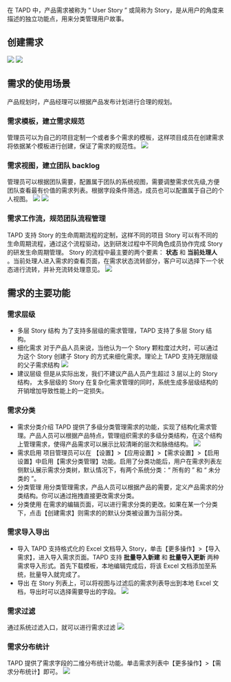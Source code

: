 在 TAPD 中，产品需求被称为 “ User Story ” 或简称为 Story，是从用户的角度来描述的独立功能点，用来分类管理用户故事。
  
## 创建需求
![](http://imgcache.tce.fsphere.cn/image/mc.qcloudimg.com/static/img/f29f9e62968c3d02514543033ae1c4f3/image.jpg)
![](http://imgcache.tce.fsphere.cn/image/mc.qcloudimg.com/static/img/fd65a439ceeb03cc7df8e26e482e0e1c/image.jpg)

## 需求的使用场景
产品规划时，产品经理可以根据产品发布计划进行合理的规划。
###  需求模板，建立需求规范
管理员可以为自己的项目定制一个或者多个需求的模板，这样项目成员在创建需求将依据某个模板进行创建，保证了需求的规范性。
![](http://imgcache.tce.fsphere.cn/image/mc.qcloudimg.com/static/img/036553d34955f7cb600edc90e7cb3597/image.jpg)

### 需求视图，建立团队 backlog
管理员可以根据团队需要，配置属于团队的系统视图，需要调整需求优先级,方便团队查看最有价值的需求列表。根据字段条件筛选，成员也可以配置属于自己的个人视图。
![](http://imgcache.tce.fsphere.cn/image/mc.qcloudimg.com/static/img/ead4088f0a5ec24737f0e165e79045b4/image.jpg)
![](http://imgcache.tce.fsphere.cn/image/mc.qcloudimg.com/static/img/aa84bbbe0e6a087536d0c2c6b56b8287/image.jpg)

###  需求工作流，规范团队流程管理
TAPD 支持 Story 的生命周期流程的定制，这样不同的项目 Story 可以有不同的生命周期流程，通过这个流程驱动，达到研发过程中不同角色成员协作完成 Story 的研发生命周期管理。
Story 的流程中最主要的两个要素： **状态** 和 **当前处理人** 。当前处理人进入需求的查看页面，在需求状态流转部分，客户可以选择下一个状态进行流转，并补充流转处理意见。
![](http://imgcache.tce.fsphere.cn/image/mc.qcloudimg.com/static/img/eadb6863a05fdd61202291117b0d0125/image.jpg)

## 需求的主要功能
### 需求层级
- 多层 Story 结构
为了支持多层级的需求管理，TAPD 支持了多层 Story 结构。
- 细化需求
对于产品人员来说，当他认为一个 Story 颗粒度过大时，可以通过为这个 Story  创建子 Story 的方式来细化需求。理论上 TAPD 支持无限层级的父子需求结构
![](http://imgcache.tce.fsphere.cn/image/mc.qcloudimg.com/static/img/2131f1c9e8cfc4cb5bddeb1cda347528/image.jpg)
- 建议层级
但是从实际出发，我们不建议产品人员产生超过 3 层以上的 Story 结构， 太多层级的 Story 在复杂化需求管理的同时，系统生成多层级结构的开销增加导致性能上的一定损失。

### 需求分类
- 需求分类介绍
TAPD 提供了多级分类管理需求的功能，实现了结构化需求管理。产品人员可以根据产品特点，管理组织需求的多级分类结构，在这个结构上管理需求，使得产品需求可以展示比较清晰的层次和脉络结构。
![](http://imgcache.tce.fsphere.cn/image/mc.qcloudimg.com/static/img/12e2103d7944192c1223513008f5b8a4/image.jpg)
- 需求启用
项目管理员可以在 【设置】>【应用设置】>【需求设置】>【启用设置】中启用【需求分类管理】功能。启用了分类功能后，用户在需求列表左侧默认展示需求分类树，默认情况下，有两个系统分类：“ 所有的 ” 和 “ 未分类的 ”。   
- 分类管理
用分类管理需求，产品人员可以根据产品的需要，定义产品需求的分类结构。你可以通过拖拽直接更改需求分类。
- 分类使用
在需求的编辑页面，可以进行需求分类的更改。如果在某一个分类下，点击【创建需求】则需求的的默认分类被设置为当前分类。

### 需求导入导出
- 导入
TAPD 支持格式化的 Excel 文档导入 Story，单击【更多操作】>【导入需求】，进入导入需求页面。TAPD 支持 **批量导入新建** 和 **批量导入更新** 两种需求导入形式。首先下载模板，本地编辑完成后，将该 Excel 文档添加至系统，批量导入就完成了。
- 导出
在 Story 列表上，可以将视图与过滤后的需求列表导出到本地 Excel 文档，导出时可以选择需要导出的字段。
![](http://imgcache.tce.fsphere.cn/image/mc.qcloudimg.com/static/img/753ff5fab952ca8c8914075179e48ff1/image.jpg)

### 需求过滤
通过系统过滤入口，就可以进行需求过滤
![](http://imgcache.tce.fsphere.cn/image/mc.qcloudimg.com/static/img/5274fb1b1b2ca1fbe041b1dea17818bd/image.jpg)

### 需求分布统计
TAPD 提供了需求字段的二维分布统计功能。单击需求列表中【更多操作】>【需求分布统计】即可。
![](http://imgcache.tce.fsphere.cn/image/mc.qcloudimg.com/static/img/d4d839675917cb7fb098153491fb5981/image.jpg)




